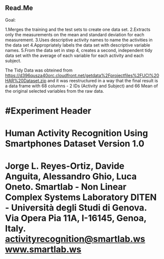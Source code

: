 ## Read.Me

Goal:

1.Merges the training and the test sets to create one data set.
2.Extracts only the measurements on the mean and standard deviation for each measurement. 
3.Uses descriptive activity names to name the activities in the data set
4.Appropriately labels the data set with descriptive variable names. 
5.From the data set in step 4, creates a second, independent tidy data set with the average of each variable for each activity and each subject.

The Tidy Data was obteined from https://d396qusza40orc.cloudfront.net/getdata%2Fprojectfiles%2FUCI%20HAR%20Dataset.zip 
and it was reestructured in a way that the final result is a data frame with 68 columns - 2 IDs (Activity and Subject) and 66 Mean of the original selected variables from the raw data.




#Experiment Header
==================================================================
Human Activity Recognition Using Smartphones Dataset
Version 1.0
==================================================================
Jorge L. Reyes-Ortiz, Davide Anguita, Alessandro Ghio, Luca Oneto.
Smartlab - Non Linear Complex Systems Laboratory
DITEN - Università degli Studi di Genova.
Via Opera Pia 11A, I-16145, Genoa, Italy.
activityrecognition@smartlab.ws
www.smartlab.ws
==================================================================

